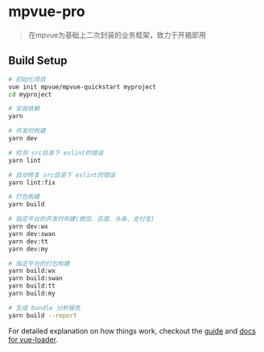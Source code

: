 # mpvue-pro

> 在mpvue为基础上二次封装的业务框架，致力于开箱即用

## Build Setup

``` bash
# 初始化项目
vue init mpvue/mpvue-quickstart myproject
cd myproject

# 安装依赖
yarn

# 开发时构建
yarn dev

# 检测 src目录下 eslint的错误
yarn lint

# 自动修复 src目录下 eslint的错误
yarn lint:fix

# 打包构建
yarn build

# 指定平台的开发时构建(微信、百度、头条、支付宝)
yarn dev:wx
yarn dev:swan
yarn dev:tt
yarn dev:my

# 指定平台的打包构建
yarn build:wx
yarn build:swan
yarn build:tt
yarn build:my

# 生成 bundle 分析报告
yarn build --report
```

For detailed explanation on how things work, checkout the [guide](http://vuejs-templates.github.io/webpack/) and [docs for vue-loader](http://vuejs.github.io/vue-loader).
